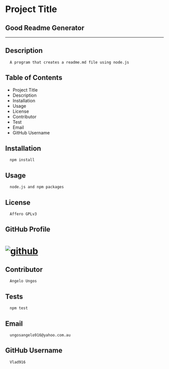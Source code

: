 
             
# Project Title 

## Good Readme Generator
---
  
## Description 
      
      A program that creates a readme.md file using node.js
  
## Table of Contents
  
* Project Title
* Description
* Installation
* Usage
* License
* Contributor
* Test
* Email
* GitHub Username
  
## Installation 
  
      npm install
  
## Usage
    
      node.js and npm packages
  
## License
      
      Affero GPLv3
  
## GitHub Profile 
  
# [![github](https://img.shields.io/badge/Github-Profile-profile.svg)](https://github.com/vlad916) 
  
## Contributor
  
      Angelo Ungos
  
## Tests
    
      npm test
  
## Email
  
      ungosangelo916@yahoo.com.au
  
## GitHub Username
  
      Vlad916


